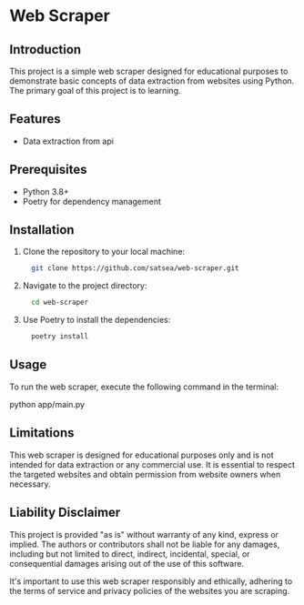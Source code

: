 # Web Scraper

## Introduction

This project is a simple web scraper designed for educational purposes to demonstrate basic concepts of data extraction from websites using Python. The primary goal of this project is to learning.

## Features

- Data extraction from api

## Prerequisites

- Python 3.8+
- Poetry for dependency management

## Installation

1. Clone the repository to your local machine:

    ```bash
      git clone https://github.com/satsea/web-scraper.git
    ```

2. Navigate to the project directory:

    ```bash
      cd web-scraper
    ```

3. Use Poetry to install the dependencies:

    ```bash
      poetry install
    ```

## Usage

To run the web scraper, execute the following command in the terminal:

python app/main.py

## Limitations

This web scraper is designed for educational purposes only and is not intended for data extraction or any commercial use. It is essential to respect the targeted websites and obtain permission from website owners when necessary.

## Liability Disclaimer

This project is provided "as is" without warranty of any kind, express or implied. The authors or contributors shall not be liable for any damages, including but not limited to direct, indirect, incidental, special, or consequential damages arising out of the use of this software.

It's important to use this web scraper responsibly and ethically, adhering to the terms of service and privacy policies of the websites you are scraping.
